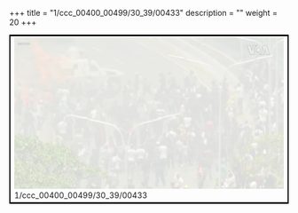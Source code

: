 +++
title = "1/ccc_00400_00499/30_39/00433"
description = ""
weight = 20
+++

<table style="border:2px solid black;max-width:800px;max-height:800px;" 
><tr><td>
<img class="center-fit-jpg"
src="/jpg_/aaa_20190430_NxaOmWaI8sI_00432.jpg">
1/ccc_00400_00499/30_39/00433
</img></td></tr></table>
